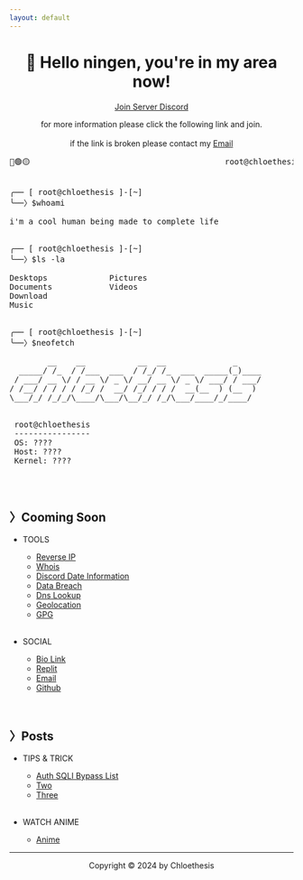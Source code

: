 ```yaml
---
layout: default
---
```


<center>
 <h1>
  🔎 Hello ningen, you're in my area now!
 </h1>

<a href="./discord">Join Server Discord</a>

for more information please click the following link and join. 
<br />
<br />
if the link is broken please contact my <a href="mailto:chloetease@waifu.club">Email</a>
<br />
</center>


<pre>🔴🟢🟡                                         root@chloethesis                                         —⠀❐⠀⤬

 
╭── [ root@chloethesis ]-[~]
╰──〉$whoami
 
i'm a cool human being made to complete life

 
╭── [ root@chloethesis ]-[~]
╰──〉$ls -la

Desktops             Pictures
Documents            Videos
Download
Music

 
╭── [ root@chloethesis ]-[~]
╰──〉$neofetch

        __    __           __  __              _     
  _____/ /_  / /___  ___  / /_/ /_  ___  _____(_)____
 / ___/ __ \/ / __ \/ _ \/ __/ __ \/ _ \/ ___/ / ___/
/ /__/ / / / / /_/ /  __/ /_/ / / /  __(__  ) (__  ) 
\___/_/ /_/_/\____/\___/\__/_/ /_/\___/____/_/____/  

 
 root@chloethesis
 ----------------
 OS: ????
 Host: ????
 Kernel: ????
 
</pre>

<br />

## **〉Cooming Soon**

 * TOOLS
   
   * <a href="https://chloethesis.github.io/tools/rev/">Reverse IP</a>
   * <a href="https://chloethesis.github.io/tools/whois/">Whois</a>
   * <a href="https://chloethesis.github.io/tools/discord-date/">Discord Date Information</a>
   * <a href="https://chloethesis.github.io/tools/breach/">Data Breach</a>
   * <a href="https://chloethesis.github.io/tools/dns/">Dns Lookup</a>
   * <a href="https://chloethesis.github.io/tools/geolocation/">Geolocation</a>
   * <a href="https://chloethesis.github.io/tools/gpg/">GPG</a>
   
   <br />
   
* SOCIAL
  
  * <a href="about:blank#blocked">Bio Link</a>
  * <a href="about:blank#blocked">Replit</a>
  * <a href="mailto:dimitri@fbi.gov">Email</a>
  * <a href="https://github.com/chloethesis/">Github</a>

<br />

## **〉Posts**

* TIPS & TRICK
  
  * <a href="https://chloethesis.github.io/posts/sharing/post1/" target="_blank">Auth SQLI Bypass List</a>
  * <a href="https://chloethesis.github.io/posts/sharing/post2/" target="_blank">Two</a>
  * <a href="https://chloethesis.github.io/posts/sharing/post3/" target="_blank">Three</a>

  <br />

* WATCH ANIME

  * <a href="./_anime/">Anime</a>


<hr>

<center>
 <p>
  Copyright &copy; 2024 by Chloethesis
 </p>
</center>
